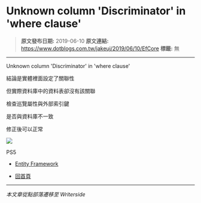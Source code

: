 # Unknown column &#x27;Discriminator&#x27; in &#x27;where clause&#x27;

> **原文發布日期:** 2019-06-10
> **原文連結:** https://www.dotblogs.com.tw/jakeuj/2019/06/10/EfCore
> **標籤:** 無

---

Unknown column 'Discriminator' in 'where clause'

結論是實體裡面設定了關聯性

但實際資料庫中的資料表卻沒有該關聯

檢查巡覽屬性與外部索引鍵

是否與資料庫不一致

修正後可以正常

![](https://card.psnprofiles.com/1/jakeuj.png)

PS5

* [Entity Framework](/jakeuj/Tags?qq=Entity%20Framework)

* [回首頁](/jakeuj)

---

*本文章從點部落遷移至 Writerside*
